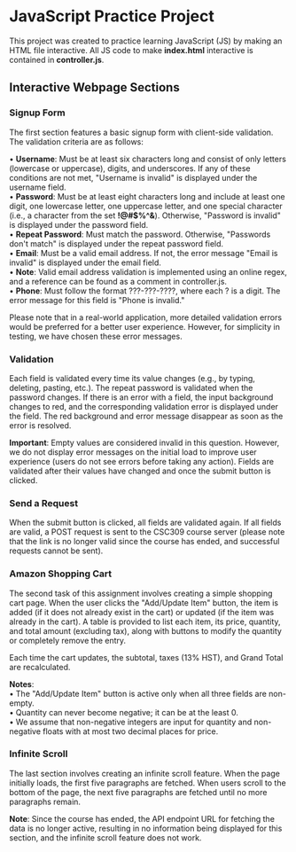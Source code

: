 # JavaScript Practice Project  

This project was created to practice learning JavaScript (JS) by making an HTML file interactive. All JS code to make **index.html** interactive is contained in **controller.js**.

## Interactive Webpage Sections  

### Signup Form  

The first section features a basic signup form with client-side validation. The validation criteria are as follows:  

•	**Username**: Must be at least six characters long and consist of only letters (lowercase or uppercase), digits, and underscores. If any of these conditions are not met, "Username is invalid" is displayed under the username field.  
•	**Password**: Must be at least eight characters long and include at least one digit, one lowercase letter, one uppercase letter, and one special character (i.e., a character from the set **!@#$%^&**). Otherwise, "Password is invalid" is displayed under the password field.  
•	**Repeat Password**: Must match the password. Otherwise, "Passwords don't match" is displayed under the repeat password field.  
•	**Email**: Must be a valid email address. If not, the error message "Email is invalid" is displayed under the email field.  
    •	**Note**: Valid email address validation is implemented using an online regex, and a reference can be found as a comment in controller.js.  
•	**Phone**: Must follow the format ???-???-????, where each ? is a digit. The error message for this field is "Phone is invalid."    

Please note that in a real-world application, more detailed validation errors would be preferred for a better user experience. However, for simplicity in testing, we have chosen these error messages.  


### Validation
Each field is validated every time its value changes (e.g., by typing, deleting, pasting, etc.). The repeat password is validated when the password changes. If there is an error with a field, the input background changes to red, and the corresponding validation error is displayed under the field. The red background and error message disappear as soon as the error is resolved.  

**Important**: Empty values are considered invalid in this question. However, we do not display error messages on the initial load to improve user experience (users do not see errors before taking any action). Fields are validated after their values have changed and once the submit button is clicked.  


### Send a Request  

When the submit button is clicked, all fields are validated again. If all fields are valid, a POST request is sent to the CSC309 course server (please note that the link is no longer valid since the course has ended, and successful requests cannot be sent).  


### Amazon Shopping Cart    

The second task of this assignment involves creating a simple shopping cart page. When the user clicks the "Add/Update Item" button, the item is added (if it does not already exist in the cart) or updated (if the item was already in the cart). A table is provided to list each item, its price, quantity, and total amount (excluding tax), along with buttons to modify the quantity or completely remove the entry.  

Each time the cart updates, the subtotal, taxes (13% HST), and Grand Total are recalculated.    


**Notes**:  
•	The "Add/Update Item" button is active only when all three fields are non-empty.  
•	Quantity can never become negative; it can be at the least 0.  
•	We assume that non-negative integers are input for quantity and non-negative floats with at most two decimal places for price.  


### Infinite Scroll  
The last section involves creating an infinite scroll feature. When the page initially loads, the first five paragraphs are fetched. When users scroll to the bottom of the page, the next five paragraphs are fetched until no more paragraphs remain.   

**Note**: Since the course has ended, the API endpoint URL for fetching the data is no longer active, resulting in no information being displayed for this section, and the infinite scroll feature does not work.  


